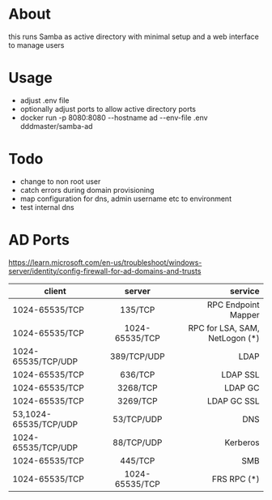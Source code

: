 # About
this runs Samba as active directory with minimal setup and a web interface to manage users

# Usage
- adjust .env file
- optionally adjust ports to allow active directory ports
- docker run -p 8080:8080 --hostname ad --env-file .env dddmaster/samba-ad

# Todo
- change to non root user
- catch errors during domain provisioning
- map configuration for dns, admin username etc to environment
- test internal dns

# AD Ports
https://learn.microsoft.com/en-us/troubleshoot/windows-server/identity/config-firewall-for-ad-domains-and-trusts

| client | server | service | 
| ------------- |:-------------:| -----:|
| 1024-65535/TCP | 135/TCP | RPC Endpoint Mapper |
| 1024-65535/TCP | 1024-65535/TCP | RPC for LSA, SAM, NetLogon (*)
| 1024-65535/TCP/UDP | 389/TCP/UDP | LDAP
| 1024-65535/TCP | 636/TCP | LDAP SSL
| 1024-65535/TCP | 3268/TCP | LDAP GC
| 1024-65535/TCP | 3269/TCP | LDAP GC SSL
| 53,1024-65535/TCP/UDP | 53/TCP/UDP | DNS
| 1024-65535/TCP/UDP | 88/TCP/UDP | Kerberos
| 1024-65535/TCP | 445/TCP | SMB
| 1024-65535/TCP | 1024-65535/TCP | FRS RPC (*)
